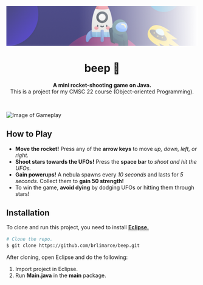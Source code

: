 <!-- Banner -->
![Image of Banner](readme/banner.png)

<!-- Heading -->
<h1 align="center"><b>beep 🚀</b></h1>
<p align="center"><b>A mini rocket-shooting game on Java.</b><br>This is a project for my CMSC 22 course (Object-oriented Programming).</p> <br>

![Image of Gameplay](readme/gameplay.gif) <br>

<!-- How to Play -->
## **How to Play**
- **Move the rocket!** Press any of the **arrow keys** to move *up, down, left, or right.*
- **Shoot stars towards the UFOs!** Press the **space bar** to *shoot and hit the UFOs.*
- **Gain powerups!** A nebula spawns every *10 seconds* and lasts for *5 seconds.* Collect them to **gain 50 strength!**
- To win the game, **avoid dying** by dodging UFOs or hitting them through stars!

<!-- Installation -->
## **Installation**
To clone and run this project, you need to install [**Eclipse.**](https://www.eclipse.org/downloads/)

```bash
# Clone the repo.
$ git clone https://github.com/brlimarce/beep.git
```

After cloning, open Eclipse and do the following:
1. Import project in Eclipse.
2. Run **Main.java** in the **main** package.